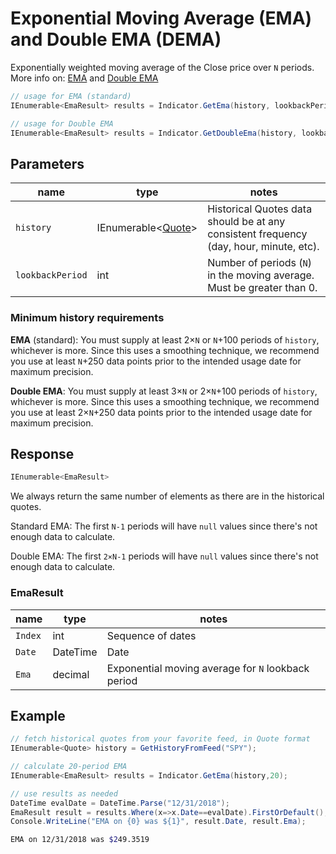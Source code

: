 ﻿# Exponential Moving Average (EMA) and Double EMA (DEMA)

Exponentially weighted moving average of the Close price over `N` periods.  More info on: [EMA](https://school.stockcharts.com/doku.php?id=technical_indicators:moving_averages) and [Double EMA](https://www.investopedia.com/terms/d/double-exponential-moving-average.asp)

```csharp
// usage for EMA (standard)
IEnumerable<EmaResult> results = Indicator.GetEma(history, lookbackPeriod);

// usage for Double EMA
IEnumerable<EmaResult> results = Indicator.GetDoubleEma(history, lookbackPeriod);
```

## Parameters

| name | type | notes
| -- |-- |--
| `history` | IEnumerable\<[Quote](/GUIDE.md#quote)\> | Historical Quotes data should be at any consistent frequency (day, hour, minute, etc).
| `lookbackPeriod` | int | Number of periods (`N`) in the moving average.  Must be greater than 0.

### Minimum history requirements

**EMA** (standard): You must supply at least 2×`N` or `N`+100 periods of `history`, whichever is more.  Since this uses a smoothing technique, we recommend you use at least `N`+250 data points prior to the intended usage date for maximum precision.

**Double EMA**: You must supply at least 3×`N` or 2×`N`+100 periods of `history`, whichever is more.  Since this uses a smoothing technique, we recommend you use at least 2×`N`+250 data points prior to the intended usage date for maximum precision.

## Response

```csharp
IEnumerable<EmaResult>
```

We always return the same number of elements as there are in the historical quotes.

Standard EMA: The first `N-1` periods will have `null` values since there's not enough data to calculate.

Double EMA: The first `2×N-1` periods will have `null` values since there's not enough data to calculate.

### EmaResult

| name | type | notes
| -- |-- |--
| `Index` | int | Sequence of dates
| `Date` | DateTime | Date
| `Ema` | decimal | Exponential moving average for `N` lookback period

## Example

```csharp
// fetch historical quotes from your favorite feed, in Quote format
IEnumerable<Quote> history = GetHistoryFromFeed("SPY");

// calculate 20-period EMA
IEnumerable<EmaResult> results = Indicator.GetEma(history,20);

// use results as needed
DateTime evalDate = DateTime.Parse("12/31/2018");
EmaResult result = results.Where(x=>x.Date==evalDate).FirstOrDefault();
Console.WriteLine("EMA on {0} was ${1}", result.Date, result.Ema);
```

```bash
EMA on 12/31/2018 was $249.3519
```
